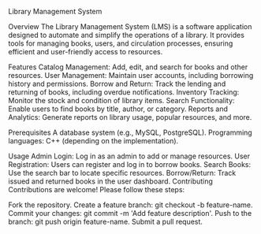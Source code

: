 Library Management System

Overview
The Library Management System (LMS) is a software application designed to automate and simplify the operations of a library. It provides tools for managing books, users, and circulation processes, ensuring efficient and user-friendly access to resources.

Features
Catalog Management: Add, edit, and search for books and other resources.
User Management: Maintain user accounts, including borrowing history and permissions.
Borrow and Return: Track the lending and returning of books, including overdue notifications.
Inventory Tracking: Monitor the stock and condition of library items.
Search Functionality: Enable users to find books by title, author, or category.
Reports and Analytics: Generate reports on library usage, popular resources, and more.

Prerequisites
A database system (e.g., MySQL, PostgreSQL).
Programming languages: C++ (depending on the implementation).

Usage
Admin Login: Log in as an admin to add or manage resources.
User Registration: Users can register and log in to borrow books.
Search Books: Use the search bar to locate specific resources.
Borrow/Return: Track issued and returned books in the user dashboard.
Contributing
Contributions are welcome! Please follow these steps:

Fork the repository.
Create a feature branch: git checkout -b feature-name.
Commit your changes: git commit -m 'Add feature description'.
Push to the branch: git push origin feature-name.
Submit a pull request.
